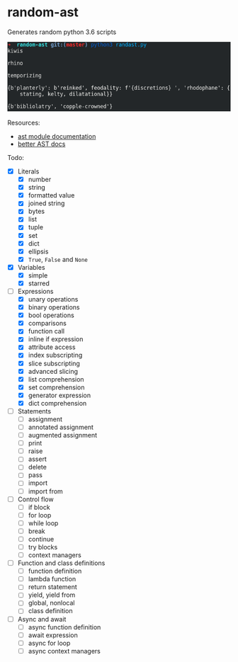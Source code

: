 # random-ast

Generates random python 3.6 scripts

![random-ast screenshot](screenshot.png)

Resources:

* [ast module documentation](https://docs.python.org/3/library/ast.html)
* [better AST docs](https://greentreesnakes.readthedocs.io/en/latest/)

Todo:

* [x] Literals
    * [x] number
    * [x] string
    * [x] formatted value
    * [x] joined string
    * [x] bytes
    * [x] list
    * [x] tuple
    * [x] set
    * [x] dict
    * [x] ellipsis
    * [x] `True`, `False` and `None`
* [x] Variables
    * [x] simple
    * [x] starred
* [ ] Expressions
    * [x] unary operations
    * [x] binary operations
    * [x] bool operations
    * [x] comparisons
    * [x] function call
    * [x] inline if expression
    * [x] attribute access
    * [x] index subscripting
    * [x] slice subscripting
    * [x] advanced slicing
    * [x] list comprehension
    * [x] set comprehension
    * [x] generator expression
    * [x] dict comprehension
* [ ] Statements
    * [ ] assignment
    * [ ] annotated assignment
    * [ ] augmented assignment
    * [ ] print
    * [ ] raise
    * [ ] assert
    * [ ] delete
    * [ ] pass
    * [ ] import
    * [ ] import from
* [ ] Control flow
    * [ ] if block
    * [ ] for loop
    * [ ] while loop
    * [ ] break
    * [ ] continue
    * [ ] try blocks
    * [ ] context managers
* [ ] Function and class definitions
    * [ ] function definition
    * [ ] lambda function
    * [ ] return statement
    * [ ] yield, yield from
    * [ ] global, nonlocal
    * [ ] class definition
* [ ] Async and await
    * [ ] async function definition
    * [ ] await expression
    * [ ] async for loop
    * [ ] async context managers
